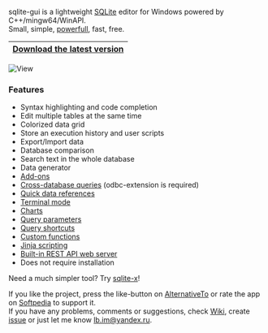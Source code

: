 sqlite-gui is a lightweight [SQLite](https://www.sqlite.org/index.html) editor for Windows powered by C++/mingw64/WinAPI.<br>
Small, simple, [powerfull](https://youtu.be/lctkqWD7HTk), fast, free.

|[**Download the latest version**](https://github.com/little-brother/sqlite-gui/releases/latest)|
|-------------------------------------------------------------------------------------------|


![View](resources/demo.webp)


### Features
* Syntax highlighting and code completion
* Edit multiple tables at the same time
* Colorized data grid
* Store an execution history and user scripts
* Export/Import data
* Database comparison
* Search text in the whole database
* Data generator
* [Add-ons](https://github.com/little-brother/sqlite-gui/wiki#add-ons)
* [Cross-database queries](https://github.com/little-brother/sqlite-gui/wiki#cross-database-queries) (odbc-extension is required)
* [Quick data references](https://github.com/little-brother/sqlite-gui/wiki#quick-references)
* [Terminal mode](https://raw.githubusercontent.com/little-brother/sqlite-gui/master/resources/terminal.webp)
* [Charts](https://github.com/little-brother/sqlite-gui/wiki#charts)
* [Query parameters](https://github.com/little-brother/sqlite-gui/wiki#query-parameters)
* [Query shortcuts](https://github.com/little-brother/sqlite-gui/wiki#query-shortcuts)
* [Custom functions](https://github.com/little-brother/sqlite-gui/wiki#custom-functions)
* [Jinja scripting](https://github.com/little-brother/sqlite-gui/wiki#jinja-scripting)
* [Built-in REST API web server](https://github.com/little-brother/sqlite-gui/wiki#rest-api-web-server)
* Does not require installation

Need a much simpler tool? Try [sqlite-x](https://github.com/little-brother/sqlite-x)!

If you like the project, press the like-button on [AlternativeTo](https://alternativeto.net/software/sqlite-gui/about) or rate the app on [Softpedia](https://www.softpedia.com/get/Internet/Servers/Database-Utils/SQLite-GUI-LB.shtml) to support it.<br>
If you have any problems, comments or suggestions, check [Wiki](https://github.com/little-brother/sqlite-gui/wiki), create [issue](https://github.com/little-brother/sqlite-gui/issues) or just let me know <a href="mailto:lb.im@yandex.ru?subject=sqlite-gui">lb.im@yandex.ru</a>.